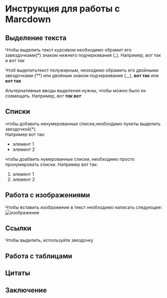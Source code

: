 # Инструкция для работы с Marcdown

## Выделение текста

Чтобы выделить текст курсивом необходимо обрамит его завездочками(*) знаком нижнего подчеркивания (_). Например, *вот так* и _вот так_

Чтоб выделитьтекст полужирным, неоходимо обрамить его двойными звездочками (**) или двойным знаком подчеркивания (__), **вот так** или __вот так__

Альтернативные вводы выделения нужны, чтобы можно было их совмещать. Например, _вот **так вот**_
## Списки
чтобы добавить ненумерованные списки,необходимо пункты выделить звездочкой(*).  
Например вот так:  
* элемент 1
* элемент 2

чтобы доабвить нумерованные списки, необходимо просто пронумеровать списки. Например вот так: 
1. элемент 1
2. элемент 2
## Работа с изображениями

Чтобы вставить изображение в текст необходимо написать следующее:
![изображение](картинка.png)
## Ссылки
Чтобы выделить, используйте звездочку
## Работа с таблицами

## Цитаты

## Заключение
